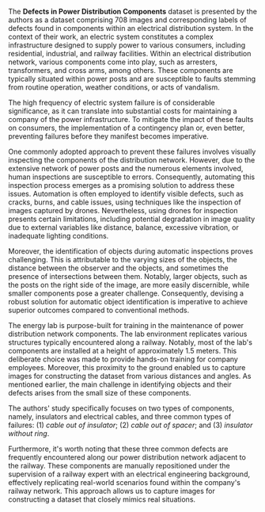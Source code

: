 The **Defects in Power Distribution Components** dataset is presented by the authors as a dataset comprising 708 images and corresponding labels of defects found in components within an electrical distribution system.  In the context of their work, an electric system constitutes a complex infrastructure designed to supply power to various consumers, including residential, industrial, and railway facilities. Within an electrical distribution network, various components come into play, such as arresters, transformers, and cross arms, among others. These components are typically situated within power posts and are susceptible to faults stemming from routine operation, weather conditions, or acts of vandalism.

The high frequency of electric system failure is of considerable significance, as it can translate into substantial costs for maintaining a company of the power infrastructure. To mitigate the impact of these faults on consumers, the implementation of a contingency plan or, even better, preventing failures before they manifest becomes imperative. 

One commonly adopted approach to prevent these failures involves visually inspecting the components of the distribution network. However, due to the extensive network of power posts and the numerous elements involved, human inspections are susceptible to errors. Consequently, automating this inspection process emerges as a promising solution to address these issues. Automation is often employed to identify visible defects, such as cracks, burns, and cable issues, using techniques like the inspection of images captured by drones. Nevertheless, using drones for inspection presents certain limitations, including potential degradation in image quality due to external variables like distance, balance, excessive vibration, or inadequate lighting conditions.

Moreover, the identification of objects during automatic inspections proves challenging. This is attributable to the varying sizes of the objects, the distance between the observer and the objects, and sometimes the presence of intersections between them. Notably, larger objects, such as the posts on the right side of the image, are more easily discernible, while smaller components pose a greater challenge. Consequently, devising a robust solution for automatic object identification is imperative to achieve superior outcomes compared to conventional methods.

The energy lab is purpose-built for training in the maintenance of power distribution network components. The lab environment replicates various structures typically encountered along a railway. Notably, most of the lab's components are installed at a height of approximately 1.5 meters. This deliberate choice was made to provide hands-on training for company employees. Moreover, this proximity to the ground enabled us to capture images for constructing the dataset from various distances and angles. As mentioned earlier, the main challenge in identifying objects and their defects arises from the small size of these components. 

The authors' study specifically focuses on two types of components, namely, insulators and electrical cables, and three common types of failures: (1) *cable out of insulator*; (2) *cable out of spacer*; and (3) *insulator without ring*.

Furthermore, it's worth noting that these three common defects are frequently encountered along our power distribution network adjacent to the railway. These components are manually repositioned under the supervision of a railway expert with an electrical engineering background, effectively replicating real-world scenarios found within the company's railway network. This approach allows us to capture images for constructing a dataset that closely mimics real situations.
